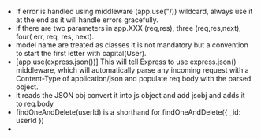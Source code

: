  - If error is handled using middleware (app.use("/)) wildcard, always use it at the end as it will handle errors gracefully.
 - if there are two parameters in app.XXX (req,res), three (req,res,next), four( err, req, res, next).
 - model name are treated as classes it is not mandatory but a convention to start the first letter with capital(User).
 - [app.use(express.json())] This will tell Express to use express.json() middleware, which will automatically parse any incoming request with a Content-Type of application/json and populate req.body with the parsed object.
 - it reads the JSON obj convert it into js object and add jsobj and adds it to req.body
 - findOneAndDelete(userId) is a shorthand for findOneAndDelete({ _id: userId }) 
 - 